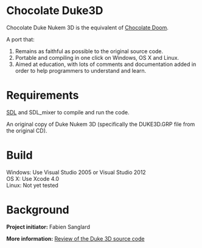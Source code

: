 Chocolate Duke3D
================

Chocolate Duke Nukem 3D is the equivalent of [Chocolate Doom](http://www.chocolate-doom.org/wiki/index.php/Chocolate_Doom).

A port that:

1. Remains as faithful as possible to the original source code.
2. Portable and compiling in one click on Windows, OS X and Linux.
3. Aimed at education, with lots of comments and documentation added in order to help programmers to understand and learn.


Requirements
============

[SDL](http://libsdl.org) and SDL_mixer to compile and run the code.

An original copy of Duke Nukem 3D (specifically the DUKE3D.GRP file from the original CD).


Build
=====

Windows: Use Visual Studio 2005 or Visual Studio 2012  
OS X: Use Xcode 4.0  
Linux: Not yet tested 


Background
==========

**Project initiator:** Fabien Sanglard 

**More information:** [Review of the Duke 3D source code](http://fabiensanglard.net/duke3d/)


